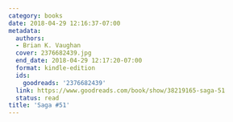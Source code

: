```yaml
---
category: books
date: 2018-04-29 12:16:37-07:00
metadata:
  authors:
  - Brian K. Vaughan
  cover: 2376682439.jpg
  end_date: 2018-04-29 12:17:20-07:00
  format: kindle-edition
  ids:
    goodreads: '2376682439'
  link: https://www.goodreads.com/book/show/38219165-saga-51
  status: read
title: 'Saga #51'
---
```

